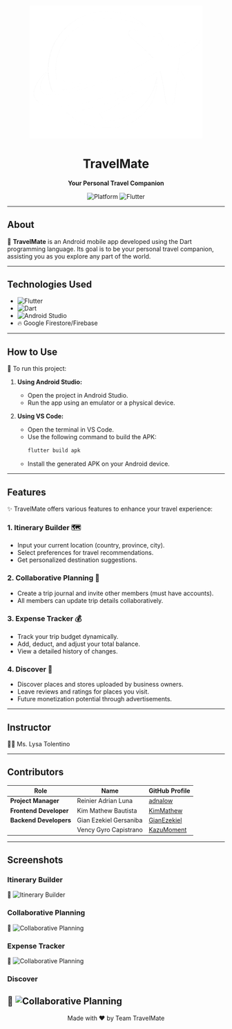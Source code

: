 <div align="center">
  <img src="assets/images/logo.png" alt="logo" width="400">
  
  # TravelMate
  
  **Your Personal Travel Companion**
  
  ![Platform](https://img.shields.io/badge/platform-Android-brightgreen?style=for-the-badge)
  ![Flutter](https://img.shields.io/badge/Flutter-Framework-blue?style=for-the-badge&logo=flutter)
</div>

---

## **About**
📱 **TravelMate** is an Android mobile app developed using the Dart programming language. Its goal is to be your personal travel companion, assisting you as you explore any part of the world.

---

## **Technologies Used**
- ![Flutter](https://img.shields.io/badge/-Flutter-blue?style=flat-square&logo=flutter)  
- ![Dart](https://img.shields.io/badge/-Dart-0175C2?style=flat-square&logo=dart)  
- ![Android Studio](https://img.shields.io/badge/-Android%20Studio-3DDC84?style=flat-square&logo=android-studio)  
- 🔥 Google Firestore/Firebase

---

## **How to Use**

🚀 To run this project:

1. **Using Android Studio:**
   - Open the project in Android Studio.
   - Run the app using an emulator or a physical device.

2. **Using VS Code:**
   - Open the terminal in VS Code.
   - Use the following command to build the APK:
     ```bash
     flutter build apk
     ```
   - Install the generated APK on your Android device.

---

## **Features**
✨ TravelMate offers various features to enhance your travel experience:

### 1. **Itinerary Builder** 🗺️
   - Input your current location (country, province, city).
   - Select preferences for travel recommendations.
   - Get personalized destination suggestions.

### 2. **Collaborative Planning** 🤝
   - Create a trip journal and invite other members (must have accounts).
   - All members can update trip details collaboratively.

### 3. **Expense Tracker** 💰
   - Track your trip budget dynamically.
   - Add, deduct, and adjust your total balance.
   - View a detailed history of changes.

### 4. **Discover** 🌟
   - Discover places and stores uploaded by business owners.
   - Leave reviews and ratings for places you visit.
   - Future monetization potential through advertisements.

---

## **Instructor**
👩‍🏫 Ms. Lysa Tolentino

---

## **Contributors**

| Role                 | Name                                    | GitHub Profile                               |
|----------------------|-----------------------------------------|----------------------------------------------|
| **Project Manager**  | Reinier Adrian Luna                    | [adnalow](https://github.com/adnalow)        |
| **Frontend Developer** | Kim Mathew Bautista                   | [KimMathew](https://github.com/KimMathew)    |
| **Backend Developers** | Gian Ezekiel Gersaniba                | [GianEzekiel](https://github.com/GianEzekiel) |
|                      | Vency Gyro Capistrano                  | [KazuMoment](https://github.com/KazuMoment)  |

---

## **Screenshots**

### Itinerary Builder
📸 ![Itinerary Builder](assets/images/itinerary_builder.png)

### Collaborative Planning
📸 ![Collaborative Planning](assets/images/collaborative_planning.png)

### Expense Tracker
📸 ![Collaborative Planning](assets/images/collaborative_planning.png)

### Discover
📸 ![Collaborative Planning](assets/images/collaborative_planning.png)
---


<div align="center">
  Made with ❤️ by Team TravelMate
</div>

